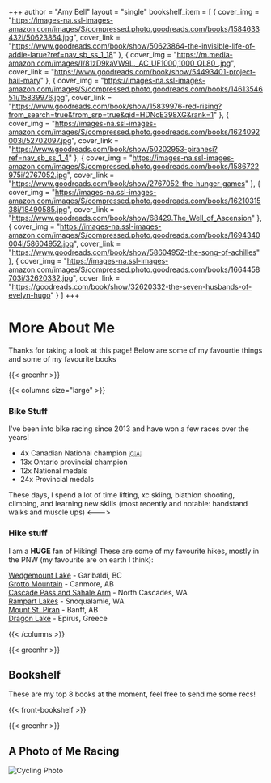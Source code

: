 +++
author = "Amy Bell"
layout = "single"
bookshelf_item = [
  { cover_img = "https://images-na.ssl-images-amazon.com/images/S/compressed.photo.goodreads.com/books/1584633432i/50623864.jpg", cover_link = "https://www.goodreads.com/book/show/50623864-the-invisible-life-of-addie-larue?ref=nav_sb_ss_1_18" },
  { cover_img = "https://m.media-amazon.com/images/I/81zD9kaVW9L._AC_UF1000,1000_QL80_.jpg", cover_link = "https://www.goodreads.com/book/show/54493401-project-hail-mary" },
  { cover_img = "https://images-na.ssl-images-amazon.com/images/S/compressed.photo.goodreads.com/books/1461354651i/15839976.jpg", cover_link = "https://www.goodreads.com/book/show/15839976-red-rising?from_search=true&from_srp=true&qid=HDNcE398XG&rank=1" },
  { cover_img = "https://images-na.ssl-images-amazon.com/images/S/compressed.photo.goodreads.com/books/1624092003i/52702097.jpg", cover_link = "https://www.goodreads.com/book/show/50202953-piranesi?ref=nav_sb_ss_1_4" },
  { cover_img = "https://images-na.ssl-images-amazon.com/images/S/compressed.photo.goodreads.com/books/1586722975i/2767052.jpg", cover_link = "https://www.goodreads.com/book/show/2767052-the-hunger-games" },
  { cover_img = "https://images-na.ssl-images-amazon.com/images/S/compressed.photo.goodreads.com/books/1621031538i/18490585.jpg", cover_link = "https://www.goodreads.com/book/show/68429.The_Well_of_Ascension" },
  { cover_img = "https://images-na.ssl-images-amazon.com/images/S/compressed.photo.goodreads.com/books/1694340004i/58604952.jpg", cover_link = "https://www.goodreads.com/book/show/58604952-the-song-of-achilles" },
  { cover_img = "https://images-na.ssl-images-amazon.com/images/S/compressed.photo.goodreads.com/books/1664458703i/32620332.jpg", cover_link = "https://goodreads.com/book/show/32620332-the-seven-husbands-of-evelyn-hugo" }
]
+++
# More About Me

Thanks for taking a look at this page! Below are some of my favourtie things and some of my favourite books

{{< greenhr >}}

{{< columns size="large" >}}
### Bike Stuff
I've been into bike racing since 2013 and have won a few races over the years!
- 4x Canadian National champion 🇨🇦
- 13x Ontario provincial champion 
- 12x National medals
- 24x Provincial medals

These days, I spend a lot of time lifting, xc skiing, biathlon shooting, climbing, and learning new skills (most recently and notable: handstand walks and muscle ups)
<--->
### Hike stuff
I am a **HUGE** fan of Hiking! These are some of my favourite hikes, mostly in the PNW (my favourite are on earth I think): 

[Wedgemount Lake](https://www.alltrails.com/trail/canada/british-columbia/wedgemount-lake-and-tupper-lake) - Garibaldi, BC \
[Grotto Mountain](https://www.alltrails.com/trail/canada/alberta/grotto-mountain-trail) - Canmore, AB \
[Cascade Pass and Sahale Arm](https://www.alltrails.com/trail/us/washington/cascade-pass-and-sahale-arm-trail--2) - North Cascades, WA \
[Rampart Lakes](https://www.alltrails.com/trail/us/washington/rampart-lakes-and-alta-mountain) - Snoqualamie, WA \
[Mount St. Piran](https://www.alltrails.com/trail/canada/alberta/mount-st-piran) - Banff, AB \
[Dragon Lake](https://www.alltrails.com/trail/greece/epirus--3/drakolimni-of-tymfi) - Epirus, Greece 

{{< /columns >}}

{{< greenhr >}}

## Bookshelf

These are my top 8 books at the moment, feel free to send me some recs!

{{< front-bookshelf >}}

{{< greenhr >}}

## A Photo of Me Racing
![Cycling Photo](/images/bikepic.jpg)
